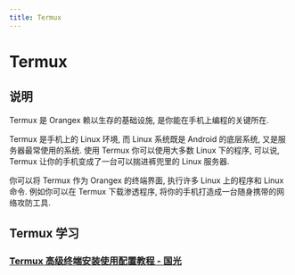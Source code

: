 ```yaml
---
title: Termux
---
```


# Termux

## 说明

Termux 是 Orangex 赖以生存的基础设施, 是你能在手机上编程的关键所在.

Termux 是手机上的 Linux 环境, 而 Linux 系统既是 Android 的底层系统, 又是服务器最常使用的系统. 使用 Termux 你可以使用大多数 Linux 下的程序, 可以说, Termux 让你的手机变成了一台可以揣进裤兜里的 Linux 服务器.

你可以将 Termux 作为 Orangex 的终端界面, 执行许多 Linux 上的程序和 Linux 命令. 例如你可以在 Termux 下载渗透程序, 将你的手机打造成一台随身携带的网络攻防工具.


## Termux 学习

### [Termux 高级终端安装使用配置教程 - 国光](https://www.sqlsec.com/2018/05/termux.html)
